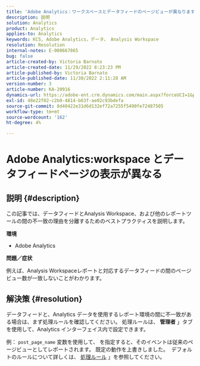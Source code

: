 ```yaml
---
title: 'Adobe Analytics：ワークスペースとデータフィードのページビューが異なります'
description: 説明
solution: Analytics
product: Analytics
applies-to: Analytics
keywords: KCS, Adobe Analytics，データ， Analysis Workspace
resolution: Resolution
internal-notes: E-000667865
bug: false
article-created-by: Victoria Barnato
article-created-date: 11/29/2022 8:23:23 PM
article-published-by: Victoria Barnato
article-published-date: 11/30/2022 2:11:28 AM
version-number: 3
article-number: KA-20916
dynamics-url: https://adobe-ent.crm.dynamics.com/main.aspx?forceUCI=1&pagetype=entityrecord&etn=knowledgearticle&id=ca851ba9-2370-ed11-9561-6045bd006a22
exl-id: 48e22f02-c2b0-4814-b63f-ae02c93bdefa
source-git-commit: 8d40422e31d6d132ef72a7255f5490fe72487505
workflow-type: tm+mt
source-wordcount: '162'
ht-degree: 4%

---
```


# Adobe Analytics:workspace とデータフィードページの表示が異なる

## 説明 {#description}


この記事では、データフィードとAnalysis Workspace、および他のレポートツールの間の不一致の理由を分離するためのベストプラクティスを説明します。

<b>環境</b>

- Adobe Analytics


<b>問題／症状</b>


例えば、Analysis Workspaceレポートと対応するデータフィードの間のページビュー数が一致しないことがわかります。




## 解決策 {#resolution}


データフィードと、Analytics データを使用するレポート環境の間に不一致がある場合は、まず処理ルールを確認してください。 処理ルールは、 <b>管理者</b> 」タブを使用して、Analytics インターフェイス内で設定できます。

例： `post_page_name` 変数を使用して、 を指定すると、そのイベントは従来のページビューとしてレポートされます。 既定の動作を上書きしました。  デフォルトのルールについて詳しくは、 [処理ルール](https://experienceleague.adobe.com/docs/analytics/admin/admin-tools/processing-rules/processing-rules-configuration/processing-rules-about.html?lang=en) 」を参照してください。
